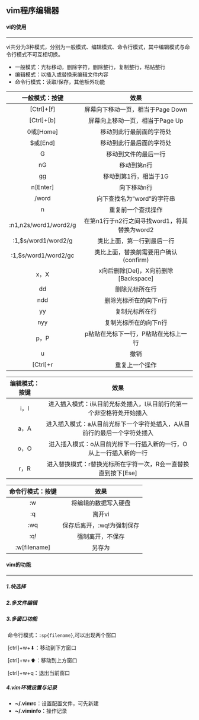 ## vim程序编辑器

#### vi的使用

------

vi共分为3种模式，分别为一般模式、编辑模式、命令行模式，其中编辑模式与命令行模式不可互相切换。

- 一般模式：光标移动，删除字符，删除整行，复制整行，粘贴整行
- 编辑模式：以插入或替换来编辑文件内容
- 命令行模式：读取/保存，其他额外功能

|    一般模式：按键     |                     效果                     |
| :-------------------: | :------------------------------------------: |
|      [Ctrl]+[f]       |      屏幕向下移动一页，相当于Page Down       |
|      [Ctrl]+[b]       |       屏幕向上移动一页，相当于Page Up        |
|       0或[Home]       |           移动到此行最前面的字符处           |
|       $或[End]        |           移动到此行最后面的字符处           |
|           G           |             移动到文件的最后一行             |
|          nG           |                 移动到第n行                  |
|          gg           |            移动到第1行，相当于1G             |
|       n[Enter]        |                 向下移动n行                  |
|         /word         |          向下查找名为“word”的字符串          |
|           n           |              重复前一个查找操作              |
| :n1,n2s/word1/word2/g | 在第n1行于n2行之间寻找word1，将其替换为word2 |
|  :1,$s/word1/word2/g  |          类比上面，第一行到最后一行          |
| :1,$s/word1/word2/gc  |    类比上面，替换前需要用户确认(confirm)     |
|         x，X          |     x向后删除[Del]，X向前删除[Backspace]     |
|          dd           |                删除光标所在行                |
|          ndd          |            删除光标所在的向下n行             |
|          yy           |                复制光标所在行                |
|          nyy          |            复制光标所在的向下n行             |
|         p，P          |     p粘贴在光标下一行，P粘贴在光标上一行     |
|           u           |                     撤销                     |
|       [Ctrl]+r        |                重复上一个操作                |



| 编辑模式：按键 |                             效果                             |
| :------------: | :----------------------------------------------------------: |
|      i，I      | 进入插入模式：i从目前光标处插入，I从目前行的第一个非空格符处开始插入 |
|      a，A      | 进入插入模式：a从目前光标下一个字符处插入，A从目前行的最后一个字符处插入 |
|      o，O      | 进入插入模式：o从目前光标下一行插入新的一行，O从上一行插入新的一行 |
|      r，R      | 进入替换模式：r替换光标所在字符一次，R会一直替换直到按下[Ese] |



| 命令行模式：按键 |            效果            |
| :--------------: | :------------------------: |
|        :w        |    将编辑的数据写入硬盘    |
|        :q        |           离开vi           |
|       :wq        | 保存后离开，:wq!为强制保存 |
|       :q!        |      强制离开，不保存      |
|   :w[filename]   |           另存为           |



#### vim的功能

------

##### 1.块选择

##### 2.多文件编辑

##### 3.多窗口功能

​		命令行模式：`:sp{filename}`,可以出现两个窗口

​		[ctrl]+w+⬇：移动到下方窗口

​		[ctrl]+w+⬆：移动到上方窗口

​		[ctrl]+w+q：退出当前窗口

##### 4.vim环境设置与记录

- **~/.vimrc**：设置配置文件，可先新建
- **~/.viminfo**：操作记录